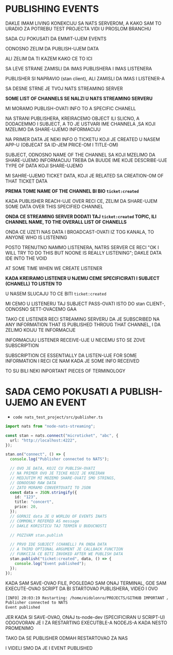 # PUBLISHING EVENTS

DAKLE IMAM LIVING KONEKCIJU SA NATS SERVEROM, A KAKO SAM TO URADIO ZA POTREBU TEST PROJECTA VIDI U PROSLOM BRANCHU

SADA CU POKUSATI DA EMMIT-UJEM EVENTS

ODNOSNO ZELIM DA PUBLISH-UJEM DATA

ALI ZELIM DA TI KAZEM KAKO CE TO ICI

SA LEVE STRANE ZAMISLI DA IMAS PUBLISHERA I IMAS LISTENERA

PUBLISHER SI NAPRAVIO (stan client), ALI ZAMISLI DA IMAS I LISTENER-A

SA DESNE STRNE JE TVOJ NATS STREAMING SERVER

**SOME LIST OF CHANNELS SE NALZI U NATS STREAMING SERVERU**

MI MORAMO PUBLISH-OVATI INFO TO A SPECIFIC CHANELL

NA STRANI PUBLISHERA, KREIRACEMO OBJECT ILI SLICNO, A DODACEMMO I SUBJECT, A TO JE USTVARI IME CHANNELA ,SA KOJI MZELIMO DA SHARE-UJEMO INFORMACIJU

NA PRIMER DATA JE NEKI INFO O TICKETU KOJI JE CREATED U NASEM APP-U (OBJECAT SA ID-JEM PRICE-OM I TITLE-OM)

SUBJECT, ODNOSNO NAME OF THE CHANNEL SA KOJI MZELIMO DA SHARE-UJEMO INFORMACIJU TREBA DA BUUDE IME KOJE DESCRIBE-UJE TYPE OF DATA KOJI SHARE-UJEMO

MI SAHRE-UJEMO TICKET DATA, KOJI JE RELATED SA CREATION-OM OF THAT TICKET DATA

**PREMA TOME NAME OF THE CHANNEL BI BIO `ticket:created`**

KADA PUBLISHER REACH-UJE OVER RECI CE, ZELIM DA SHARE-UJEM SOME DATA OVER THIS SPECIFIED CHANNEL 

**ONDA CE STREAMING SERVER DODATI TAJ `ticket:created` TOPIC, ILI CHANNEL NAME, TO THE OVERALL LIST OF CHANELLS**

ONDA CE UZETI NAS DATA I BROADCAST-OVATI IZ TOG KANALA, TO ANYONE WHO IS LISTENING

POSTO TRENUTNO NAMMO LISTENERA, NATRS SERVER CE RECI "OK I WILL TRY TO DO THIS BUT NOONE IS REALLY LISTENING"; DAKLE DATA IDE INTO THE VOID

AT SOME TIME WHEN WE CREATE LISTENER

**KADA KREIRAMO LISTENER U NJEMU CEME SPECIFICIRATI I SUBJECT (CHANELL) TO LISTEN TO**

U NASEM SLUCAJU TO CE BITI `ticket:created`

MI CEMO U LISTENERU TAJ SUBJECT PASS-OVATI ISTO DO stan CLIENT-, ODNOSNO SETT-OVACEMO GAA

TAKO CE LISTENER RECI STREAMING SERVERU DA JE SUBSCRIBED NA ANY INFORMATION THAT IS PUBLISHED THROUG THAT CHANNEL, I DA ZELIMO KOIJU TE INFORMACIJE

INFORMACIJU LISTENER RECEIVE-UJE U NECEMU STO SE ZOVE SUBSCRIPTION

SUBSCRIPTION CE ESSENTIALLY DA LISTEN-UJE FOR SOME INFORMATION I RECI CE NAM KADA JE SOME INFO RECEIVED

TO SU BILI NEKI INPORTANT PIECES OF TERMINOLOGY

# SADA CEMO POKUSATI A PUBLISH-UJEMO AN EVENT

- `code nats_test_project/src/publisher.ts`

```ts
import nats from "node-nats-streaming";

const stan = nats.connect("microticket", "abc", {
  url: "http://localhost:4222",
});

stan.on("connect", () => {
  console.log("Publisher connected to NATS");

  // OVO JE DATA, KOJI CU PUBLISH-OVATI
  // NA PRIMER OVO JE TICKE KOJI JE KREIRAN
  // MEDJUTIM MI MOZEMO SHARE-OVATI SMO STRINGS,
  // ODNOOSNO RAW DATA
  // ZATO MORAMO CONVERTOVATI TO JSON
  const data = JSON.stringify({
    id: "123",
    title: "concert",
    price: 20,
  });
  // GORNJI data JE U WORLDU OF EVENTS INATS
  // COMMONLY REFERED AS message
  // DAKLE KORISTICU TAJ TERMIN U BUDUCNOSTI

  // POZIVAM stan.publish

  // PRVO IDE SUBJECT (CHANELL) PA ONDA DATA
  // A THIRD OPTIONAL ARGUMENT JE CALLBACK FUNCTION
  // FUNKCIJA CE BITI INVOKED AFTER WE PUBLISH DATA
  stan.publish("ticket:created", data, () => {
    console.log("Event published");
  });
});
```

KADA SAM SAVE-OVAO FILE, POGLEDAO SAM ONAJ TERMINAL, GDE SAM EXECUTE-OVAO SCRIPT DA BI STARTOVAO PUBLISHERA, VIDEO I OVO

```zsh
[INFO] 20:03:19 Restarting: /home/eidolonro/PROJECTS/GITHUB IMPORTANT /EXPLORING MICROSERVICES/2_microticket/nats_test_project/src/publisher.ts has been modified
Publisher connected to NATS
Event published
```

JER KADA SI SAVE-OVAO, ONAJ ts-node-dev (SPECIFICIRAN U SCRIPT-U) ODGOVORAN JE I ZA RESTARTING EXECUTBLE-A NODEJS-A KADA NESTO PROMENIMO

TAKO DA SE PUBLISHER ODMAH RESTARTOVAO ZA NAS

I VIDELI SMO DA JE I EVENT PUBLISHED
